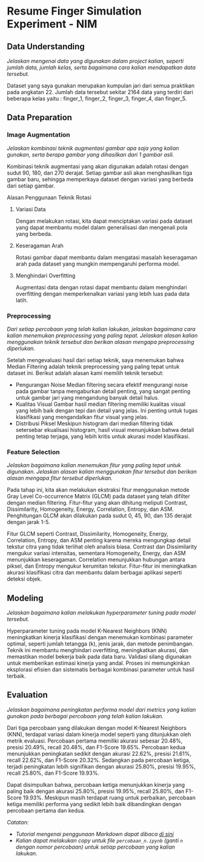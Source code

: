 # Resume Finger Simulation Experiment - NIM


## Data Understanding

_Jelaskan mengenai data yang digunakan dalam project kalian, seperti jumlah data, jumlah kelas, serta bagaimana cara kalian mendapatkan data tersebut._

Dataset yang saya gunakan merupakan kumpulan jari dari semua praktikan pada angkatan 22. Jumlah data tersebut sekitar 2164 data yang terdiri dari beberapa kelas yaitu : finger_1, finger_2, finger_3, finger_4, dan finger_5.

## Data Preparation

### Image Augmentation

_Jelaskan kombinasi teknik augmentasi gambar apa saja yang kalian gunakan, serta berapa gambar yang dihasilkan dari 1 gambar asli._

Kombinasi teknik augmentasi yang akan digunakan adalah rotasi dengan sudut 90, 180, dan 270 derajat. Setiap gambar asli akan menghasilkan tiga gambar baru, sehingga memperkaya dataset dengan variasi yang berbeda dari setiap gambar.

Alasan Penggunaan Teknik Rotasi
1. Variasi Data
   
   Dengan melakukan rotasi, kita dapat menciptakan variasi pada dataset yang dapat membantu model dalam generalisasi dan mengenali pola yang berbeda.
2. Keseragaman Arah
    
   Rotasi gambar dapat membantu dalam mengatasi masalah keseragaman arah pada dataset yang mungkin mempengaruhi performa model.
3. Menghindari Overfitting
   
   Augmentasi data dengan rotasi dapat membantu dalam menghindari overfitting dengan memperkenalkan variasi yang lebih luas pada data latih.

### Preprocessing

_Dari setiap percobaan yang telah kalian lakukan, jelaskan bagaimana cara kalian menemukan preprocessing yang paling tepat. Jelaskan alasan kalian menggunakan teknik tersebut dan berikan alasan mengapa preprocessing diperlukan._

Setelah mengevaluasi hasil dari setiap teknik, saya menemukan bahwa Median Filtering adalah teknik preprocessing yang paling tepat untuk dataset ini. Berikut adalah alasan kami memilih teknik tersebut:
- Pengurangan Noise
  Median filtering secara efektif mengurangi noise pada gambar tanpa mengaburkan detail penting, yang sangat penting untuk gambar jari yang mengandung banyak detail halus.
- Kualitas Visual
  Gambar hasil median filtering memiliki kualitas visual yang lebih baik dengan tepi dan detail yang jelas. Ini penting untuk tugas klasifikasi yang mengandalkan fitur visual yang jelas.
- Distribusi Piksel
  Meskipun histogram dari median filtering tidak setersebar ekualisasi histogram, hasil visual menunjukkan bahwa detail penting tetap terjaga, yang lebih kritis untuk akurasi model klasifikasi.

### Feature Selection

_Jelaskan bagaimana kalian menemukan fitur yang paling tepat untuk digunakan. Jelaskan alasan kalian menggunakan fitur tersebut dan berikan alasan mengapa fitur tersebut diperlukan._

Pada tahap ini, kita akan melakukan ekstraksi fitur menggunakan metode Gray Level Co-occurrence Matrix (GLCM) pada dataset yang telah difilter dengan median filtering. Fitur-fitur yang akan dihitung meliputi Contrast, Dissimilarity, Homogeneity, Energy, Correlation, Entropy, dan ASM. Penghitungan GLCM akan dilakukan pada sudut 0, 45, 90, dan 135 derajat dengan jarak 1-5.

Fitur GLCM seperti Contrast, Dissimilarity, Homogeneity, Energy, Correlation, Entropy, dan ASM penting karena mereka mengungkap detail tekstur citra yang tidak terlihat oleh analisis biasa. Contrast dan Dissimilarity mengukur variasi intensitas, sementara Homogeneity, Energy, dan ASM menunjukkan keseragaman. Correlation menunjukkan hubungan antara piksel, dan Entropy mengukur kerumitan tekstur. Fitur-fitur ini meningkatkan akurasi klasifikasi citra dan membantu dalam berbagai aplikasi seperti deteksi objek.


## Modeling

_Jelaskan bagaimana kalian melakukan hyperparameter tuning pada model tersebut._

Hyperparameter tuning pada model K-Nearest Neighbors (KNN) meningkatkan kinerja klasifikasi dengan menemukan kombinasi parameter optimal, seperti jumlah tetangga (k), jenis jarak, dan metode penimbangan. Teknik ini membantu menghindari overfitting, meningkatkan akurasi, dan memastikan model bekerja baik pada data baru. Validasi silang digunakan untuk memberikan estimasi kinerja yang andal. Proses ini memungkinkan eksplorasi efisien dan sistematis berbagai kombinasi parameter untuk hasil terbaik.

## Evaluation
 
_Jelaskan bagaimana peningkatan performa model dari metrics yang kalian gunakan pada berbagai percobaan yang telah kalian lakukan._

Dari tiga percobaan yang dilakukan dengan model K-Nearest Neighbors (KNN), terdapat variasi dalam kinerja model seperti yang ditunjukkan oleh metrik evaluasi. Percobaan pertama memiliki akurasi sebesar 20.48%, presisi 20.49%, recall 20.48%, dan F1-Score 19.65%. Percobaan kedua menunjukkan peningkatan sedikit dengan akurasi 22.62%, presisi 21.61%, recall 22.62%, dan F1-Score 20.32%. Sedangkan pada percobaan ketiga, terjadi peningkatan lebih signifikan dengan akurasi 25.80%, presisi 19.95%, recall 25.80%, dan F1-Score 19.93%.

Dapat disimpulkan bahwa, percobaan ketiga menunjukkan kinerja yang paling baik dengan akurasi 25.80%, presisi 19.95%, recall 25.80%, dan F1-Score 19.93%. Meskipun masih terdapat ruang untuk perbaikan, percobaan ketiga memiliki performa yang sedikit lebih baik dibandingkan dengan percobaan pertama dan kedua.

_Catatan:_

- _Tutorial mengenai penggunaan Markdown dapat dibaca [di sini](https://guides.github.com/features/mastering-markdown/)_
- _Kalian dapat melakukan copy untuk file `percobaan_n.ipynb` (ganti `n` dengan nomor percobaan) untuk setiap percobaan yang kalian lakukan._
